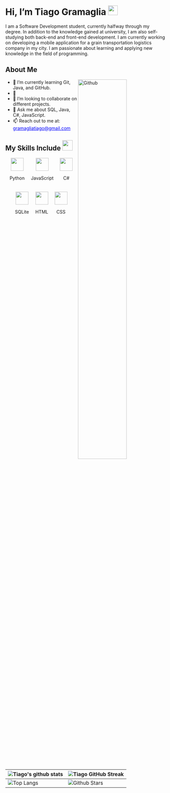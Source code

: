 <p align="center"></p>
<h1>
    Hi, I’m Tiago Gramaglia 
    <img src="https://raw.githubusercontent.com/MartinHeinz/MartinHeinz/master/wave.gif" width="30px">
</h1>
<p align='center'></p>
<div size='20px'>
    I am a Software Development student, currently halfway through my degree. In addition to the knowledge gained at university, I am also self-studying both back-end and front-end development. I am currently working on developing a mobile application for a grain transportation logistics company in my city. I am passionate about learning and applying new knowledge in the field of programming.
</div>

<h2>About Me</h2>
<img width="55%" align="right" alt="Github" src="https://raw.githubusercontent.com/onimur/.github/master/.resources/git-header.svg" />
<ul>
    <li>🌱 I’m currently learning Git, Java, and GitHub.</li>
    <li>🔭 </li>
    <li>👯 I’m looking to collaborate on different projects.</li>
    <li>💬 Ask me about SQL, Java, C#, JavaScript.</li>
    <li>📫 Reach out to me at: <a href="mailto:gramagliatiago@gmail.com" style="color: blue; text-decoration: underline;">gramagliatiago@gmail.com</a></li>
</ul>

<h2>My Skills Include <img src="https://media2.giphy.com/media/QssGEmpkyEOhBCb7e1/giphy.gif?cid=ecf05e47a0n3gi1bfqntqmob8g9aid1oyj2wr3ds3mg700bl&rid=giphy.gif" width="32px"></h2>
<div style="display: flex; justify-content: center; gap: 20px; flex-wrap: wrap;">
    <div style="text-align: center;">
        <img width="40px" src="https://raw.githubusercontent.com/rahulbanerjee26/githubAboutMeGenerator/main/icons/python.svg">
        <p>Python</p>
    </div>
    <div style="text-align: center;">
        <img width="40px" src="https://raw.githubusercontent.com/rahulbanerjee26/githubAboutMeGenerator/main/icons/javascript.svg">
        <p>JavaScript</p>
    </div>
    <div style="text-align: center;">
        <img width="40px" src="https://raw.githubusercontent.com/rahulbanerjee26/githubAboutMeGenerator/main/icons/csharp.svg">
        <p>C#</p>
    </div>
    <div style="text-align: center;">
        <img width="40px" src="https://raw.githubusercontent.com/rahulbanerjee26/githubAboutMeGenerator/main/icons/sqlite.svg">
        <p>SQLite</p>
    </div>
    <div style="text-align: center;">
        <img width="40px" src="https://raw.githubusercontent.com/rahulbanerjee26/githubAboutMeGenerator/main/icons/html.svg">
        <p>HTML</p>
    </div>
    <div style="text-align: center;">
        <img width="40px" src="https://raw.githubusercontent.com/rahulbanerjee26/githubAboutMeGenerator/main/icons/css.svg">
        <p>CSS</p>
    </div>
</div>


<br>
<br>
<br>

| ![Tiago's github stats](https://github-readme-stats.vercel.app/api?username=tiagogramaglia&show_icons=true&theme=tokyonight) | ![Tiago GitHub Streak](https://github-readme-streak-stats.herokuapp.com/?user=tiagogramaglia&theme=tokyonight) |
| --- | --- |
| ![Top Langs](https://github-readme-stats.vercel.app/api/top-langs/?username=tiagogramaglia&theme=tokyonight) | ![Github Stars](https://github-readme-stats.vercel.app/api?username=tiagogramaglia&show_icons=true&locale=en&count_private=true&hide_rank=true&custom_title=My%20GitHub%20Stats&disable_animations=true&theme=tokyonight) |
